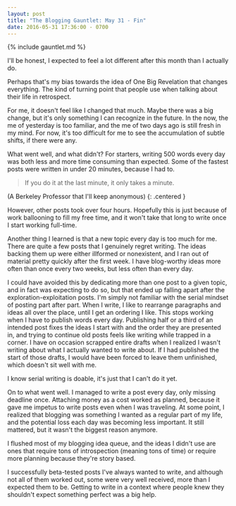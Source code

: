 ```yaml
---
layout: post
title: "The Blogging Gauntlet: May 31 - Fin"
date: 2016-05-31 17:36:00 - 0700
---
```


{% include gauntlet.md %}

I'll be honest, I expected to feel a lot different after this month than I actually do.

Perhaps that's my bias towards the idea of One Big Revelation that changes everything. The kind of turning point that people use when talking about their life in retrospect.

For me, it doesn't feel like I changed that much. Maybe there was a big change, but it's only something I can recognize in the future. In the now, the me of yesterday is too familiar, and the me of two days ago is still fresh in my mind. For now, it's too difficult for me to see the accumulation of subtle shifts, if there were any.

What went well, and what didn't? For starters, writing 500 words every day was both less and more time consuming than expected. Some of the fastest posts were written in under 20 minutes, because I had to.

> If you do it at the last minute, it only takes a minute.

(A Berkeley Professor that I'll keep anonymous)
{: .centered }

However, other posts took over four hours. Hopefully this is just because of work ballooning to fill my free time, and it won't take that long to write once I start working full-time.

Another thing I learned is that a new topic every day is too much for me. There are quite a few posts that I genuinely regret writing. The ideas backing them up were either illformed or nonexistent, and I ran out of material pretty quickly after the first week. I have blog-worthy ideas more often than once every two weeks, but less often than every day.

I could have avoided this by dedicating more than one post to a given topic, and in fact was expecting to do so, but that ended up falling apart after the exploration-exploitation posts. I'm simply not familiar with the serial mindset of posting part after part. When I write, I like to rearrange paragraphs and ideas all over the place, until I get an ordering I like. This stops working when I have to publish words every day. Publishing half or a third of an intended post fixes the ideas I start with and the order they are presented in, and trying to continue old posts feels like writing while trapped in a corner. I have on occasion scrapped entire drafts when I realized I wasn't writing about what I actually wanted to write about. If I had published the start of those drafts, I would have been forced to leave them unfinished, which doesn't sit well with me.

I know serial writing is doable, it's just that I can't do it yet.

On to what went well. I managed to write a post every day, only missing deadline once. Attaching money as a cost worked as planned, because it gave me impetus to write posts even when I was traveling. At some point, I realized that blogging was something I wanted as a regular part of my life, and the potential loss each day was becoming less important. It still mattered, but it wasn't the biggest reason anymore.

I flushed most of my blogging idea queue, and the ideas I didn't use are ones that require tons of introspection (meaning tons of time) or require more planning because they're story based.

I successfully beta-tested posts I've always wanted to write, and although not all of them worked out, some were very well received, more than I expected them to be. Getting to write in a context where people knew they shouldn't expect something perfect was a big help.
